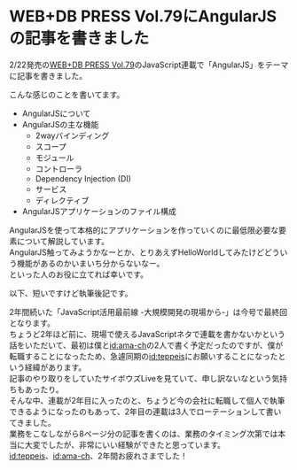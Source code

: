 # WEB+DB PRESS Vol.79にAngularJSの記事を書きました

2/22発売の[WEB+DB PRESS Vol.79](http://gihyo.jp/magazine/wdpress/archive/2014/vol79)のJavaScript連載で「AngularJS」をテーマに記事を書きました。

こんな感じのことを書いてます。

* AngularJSについて
* AngularJSの主な機能
  * 2wayバインディング
  * スコープ
  * モジュール
  * コントローラ
  * Dependency Injection (DI)
  * サービス
  * ディレクティブ
* AngularJSアプリケーションのファイル構成

AngularJSを使って本格的にアプリケーションを作っていくのに最低限必要な要素について解説しています。  
AngularJS触ってみようかなーとか、とりあえずHelloWorldしてみたけどどういう機能があるのかいまいち分からないなー。  
といった人のお役に立てれば幸いです。


以下、短いですけど執筆後記です。

2年間続いた「JavaScript活用最前線 -大規模開発の現場から-」は今号で最終回となります。  
ちょうど2年ほど前に、現場で使えるJavaScriptネタで連載を書かないかという話をいただいて、最初は僕と[id:ama-ch](http://ama-ch.hatenablog.com/)の2人で書く予定だったのですが、僕が転職することになったため、急遽同期の[id:teppeis](http://teppeis.hatenablog.com/)にお願いすることになったという経緯があります。  
記事のやり取りをしていたサイボウズLiveを見ていて、申し訳ないなという気持ちもあったり。  
そんな中、連載が2年目に入ったのと、ちょうど今の会社に転職して個人で執筆できるようになったのもあって、2年目の連載は3人でローテーションして書いてきました。  
業務をこなしながら8ページ分の記事を書くのは、業務のタイミング次第では本当に大変でしたが、非常にいい経験ができたと思っています。  
[id:teppeis](http://teppeis.hatenablog.com/)、[id:ama-ch](http://ama-ch.hatenablog.com/)、2年間お疲れさまでした！
